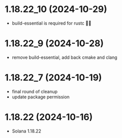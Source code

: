 # 1.18.22_10 (2024-10-29)

* build-essential is required for rustc 🤷‍♀️

# 1.18.22_9 (2024-10-28)

* remove build-essential, add back cmake and clang

# 1.18.22_7 (2024-10-19)

* final round of cleanup
* update package permission

# 1.18.22 (2024-10-16)

* Solana 1.18.22
